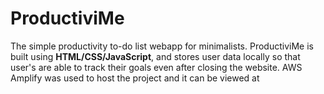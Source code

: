 # ProductiviMe
The simple productivity to-do list webapp for minimalists. ProductiviMe is built using **HTML/CSS/JavaScript**, and stores user data locally so that user's are able to track their goals even after closing the website. AWS Amplify was used to host the project and it can be viewed at 
